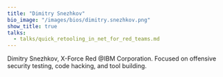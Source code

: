 ```yaml
---
title: "Dimitry Snezhkov"
bio_image: "/images/bios/dimitry.snezhkov.png"
show_title: true
talks:
  - talks/quick_retooling_in_net_for_red_teams.md
---
```

Dimitry Snezhkov, X-Force Red @IBM Corporation. Focused on offensive security testing, code hacking, and tool building.